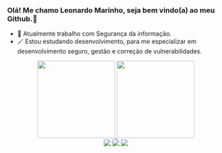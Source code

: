 ### Olá! Me chamo Leonardo Marinho, seja bem vindo(a) ao meu Github.👋

- 🔭 Atualmente trabalho com Segurança da informação.
- 🪄 Estou estudando desenvolvimento, para me especializar em desenvolvimento seguro, gestão e correção de vulnerabilidades.
  
<div align="center">
  <a href="https://github.com/leozaomarinho">
  <img height="180em" src="https://github-readme-stats.vercel.app/api?username=leozaomarinho&show_icons=true&theme=dark&include_all_commits=true&count_private=true"/>
    
  <img height="180em" src="https://github-readme-stats.vercel.app/api/top-langs/?username=leozaomarinho&layout=compact&langs_count=7&theme=dark"/>
</div>

  <div align="center">
   <a href="https://instagram.com/leozao.marinho" target="_blank"><img src="https://img.shields.io/badge/-Instagram-%23E4405F?style=for-the-badge&logo=instagram&logoColor=white" target="_blank"></a>
<a href = "mailto:leowalkg6@gmail.com"><img src="https://img.shields.io/badge/-Gmail-%23333?style=for-the-badge&logo=gmail&logoColor=white" target="_blank"></a>
  <a href="https://www.linkedin.com/in/leonardo-marinho-5271461a5/" target="_blank"><img src="https://img.shields.io/badge/-LinkedIn-%230077B5?style=for-the-badge&logo=linkedin&logoColor=white" target="_blank"></a> 

</div>

